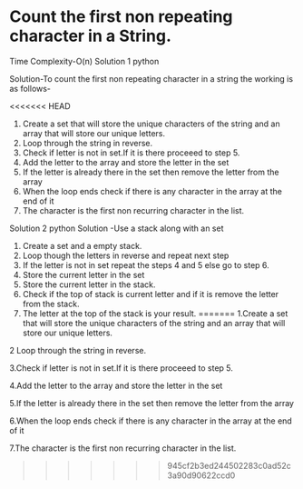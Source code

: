 # Count the first non repeating character in a String.

Time Complexity-O(n)
Solution 1 python

Solution-To count the first non repeating character in a string the working is as follows-

<<<<<<< HEAD
1. Create a set that will store the unique characters of the string and an array that will store our unique letters.
2. Loop through the string in reverse.
3. Check if letter is not in set.If it is there proceeed to step 5.
4. Add the letter to the array and store the letter in the set
5. If the letter is already there in the set then remove the letter from the array
6. When the loop ends check if there is any character in the array at the end of it
7. The character is the first non recurring character in the list.

Solution 2 python
Solution -Use a stack along with an set

1. Create a set and a empty stack.
2. Loop though the letters in reverse and repeat next step
3. If the letter is not in set repeat the steps 4 and 5 else go to step 6.
4. Store the current letter in the set
5. Store the current letter in the stack.
6. Check if the top of stack is current letter and if it is remove the letter from the stack.
7. The letter at the top of the stack is your result.
=======
1.Create a set that will store the unique characters of the string and an array that will store our unique letters.

2 Loop through the string in reverse.

3.Check if letter is not in set.If it is there proceeed to step 5.

4.Add the letter to the array and store the letter in the set

5.If the letter is already there in the set then remove the letter from the array

6.When the loop ends check if there is any character in the array at the end of it

7.The character is the first non recurring character in the list.
>>>>>>> 945cf2b3ed244502283c0ad52c3a90d90622ccd0
